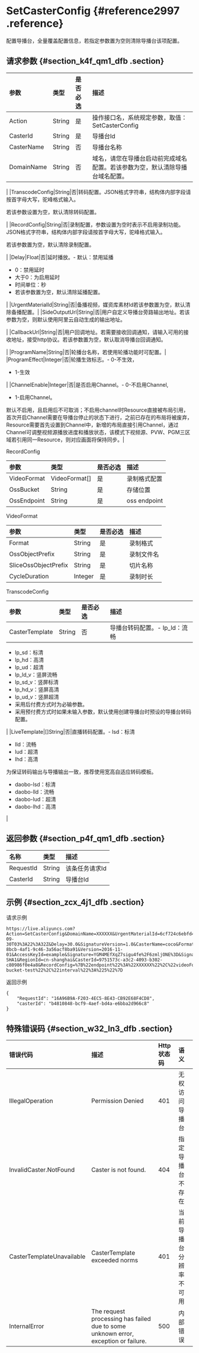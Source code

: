 # SetCasterConfig {#reference2997 .reference}

配置导播台，全量覆盖配置信息，若指定参数置为空则清除导播台该项配置。

## 请求参数 {#section_k4f_qm1_dfb .section}

|参数|类型|是否必选|描述|
|:-|:-|:---|:-|
|Action|String|是|操作接口名，系统规定参数，取值：SetCasterConfig|
|CasterId|String|是|导播台Id|
|CasterName|String|否|导播台名称|
|DomainName|String|否|域名，请您在导播台启动前完成域名配置。若该参数为空，默认清除导播台域名配置。

|
|TranscodeConfig|String|否|转码配置。JSON格式字符串，结构体内部字段请按首字母大写，驼峰格式输入。

若该参数设置为空，默认清除转码配置。

|
|RecordConfig|String|否|录制配置，参数设置为空时表示不启用录制功能。JSON格式字符串，结构体内部字段请按首字母大写，驼峰格式输入。

若该参数置为空，默认清除录制配置。

|
|Delay|Float|否|延时播放。-   默认：禁用延播
-   0：禁用延时
-   大于0：为启用延时
-   时间单位：秒
-   若该参数置为空，默认清除延播配置。

|
|UrgentMaterialId|String|否|备播视频，媒资库素材Id若该参数置为空，默认清除备播配置。|
|SideOutputUrl|String|否|用户自定义导播台旁路输出地址。若该参数为空，则默认使用阿里云自动生成的输出地址。

|
|CallbackUrl|String|否|用户回调地址。若需要接收回调通知，请输入可用的接收地址，接受http协议。若该参数置为空，默认取消导播台回调通知。

|
|ProgramName|String|否|轮播台名称，若使用轮播功能时可配置。|
|ProgramEffect|Integer|否|轮播生效标志。-   0-不生效，
-   1-生效

|
|ChannelEnable|Integer|否|是否启用Channel。-   0-不启用Channel,
-   1-启用Channel。

默认不启用，且启用后不可取消；不启用channel时Resource直接被布局引用，首次开启Channel需要在导播台停止的状态下进行，之前已存在的布局将被废弃，Resource需要首先设置到Channel中，新增的布局直接引用Channel，通过Channel可调整视频源播放进度和播放状态，该模式下视频源、PVW、PGM三区域若引用同一Resource，则对应画面将保持同步。|

RecordConfig

|参数|类型|是否必选|描述|
|:-|:-|:---|:-|
|VideoFormat|VideoFormat\[\]|是|录制格式配置|
|OssBucket|String|是|存储位置|
|OssEndpoint|String|是|oss endpoint|

VideoFormat

|参数|类型|是否必选|描述|
|:-|:-|:---|:-|
|Format|String|是|录制格式|
|OssObjectPrefix|String|是|录制文件名|
|SliceOssObjectPrefix|String|是|切片名称|
|CycleDuration|Integer|是|录制时长|

TranscodeConfig

|参数|类型|是否必选|描述|
|:-|:-|:---|:-|
|CasterTemplate|String|否|导播台转码配置。-   lp\_ld：流畅
-   lp\_sd：标清
-   lp\_hd：高清
-   lp\_ud：超清
-   lp\_ld\_v：竖屏流畅
-   lp\_sd\_v：竖屏标清
-   lp\_hd\_v：竖屏高清
-   lp\_ud\_v：竖屏超清
-   采用后付费方式时为必输参数。
-   采用预付费方式时如果未输入参数，默认使用创建导播台时预设的导播台转码配置。

|
|LiveTemplate|\[\]String|否|直播转码配置。-   lsd：标清
-   lld：流畅
-   lud：超清
-   lhd：高清

为保证转码输出与导播输出一致，推荐使用宽高自适应转码模板。

-   daobo-lsd：标清
-   daobo-lld：流畅
-   daobo-lud：超清
-   daobo-lhd：高清

|

## 返回参数 {#section_p4f_qm1_dfb .section}

|名称|类型|描述|
|:-|:-|:-|
|RequestId|String|该条任务请求Id|
|CasterId|String|导播台Id|

## 示例 {#section_zcx_4j1_dfb .section}

请求示例

```
https://live.aliyuncs.com?Action=SetCasterConfig&DomainName=XXXXXX&UrgentMaterialId=6cf724c6ebfd4a59b5b3cec6f10d5ecf&TranscodeConfig=%7B%22casterTemplate%22%3A%22test_tpl%22%2C%22liveTemplate%22%3A%5B%22lld%22%2C%22lld%22%5D%7D&Timestamp=2017-09-30T03%3A22%3A32Z&Delay=30.0&SignatureVersion=1.0&CasterName=coco&Format=XML&SignatureNonce=0ec1a85d-8bcb-4af1-9c46-3a56acf8ba91&Version=2016-11-01&AccessKeyId=example&Signature=YGM4MEfXqZ7sigu4fe%2F6zmljONE%3D&SignatureMethod=HMAC-SHA1&RegionId=cn-shanghai&CasterId=9751573c-a3c2-4093-b302-c80986f0e4a8&RecordConfig=%7B%22endpoint%22%3A%22XXXXXX%22%2C%22videoFormat%22%3A%5B%7B%22prefix%22%3A%22record%2F%7BAppName%7D%2F%7BStreamName%7D%2F%7BStartTime%7D_%7BEndTime%7D%22%2C%22format%22%3A%22flv%22%2C%22interval%22%3A900%7D%2C%7B%22prefix%22%3A%22record%2F%7BAppName%7D%2F%7BStreamName%7D%2F%7BStartTime%7D_%7BEndTime%7D%22%2C%22format%22%3A%22m3u8%22%2C%22slicePrefix%22%3A%22record%2F%7BAppName%7D%2F%7BStreamName%7D%2F%7BUnixTimestamp%7D%22%2C%22interval%22%3A900%7D%5D%2C%22ossBucket%22%3A%22record-bucket-test%22%2C%22interval%22%3A%225%22%7D
```

返回示例

```
{
    "RequestId": "16A96B9A-F203-4EC5-8E43-CB92E68F4CD8",
    "casterId": "b4810848-bcf9-4aef-bd4a-e6bba2d966c8"
}
```

## 特殊错误码 {#section_w32_ln3_dfb .section}

|错误代码|描述|Http 状态码|语义|
|:---|:-|:-------|:-|
|IllegalOperation|Permission Denied|401|无权访问导播台|
|InvalidCaster.NotFound|Caster is not found.|404|指定导播台不存在|
|CasterTemplateUnavailable|CasterTemplate exceeded norms|401|当前导播台分辨率不可用|
|InternalError|The request processing has failed due to some unknown error, exception or failure.|500|内部错误|

